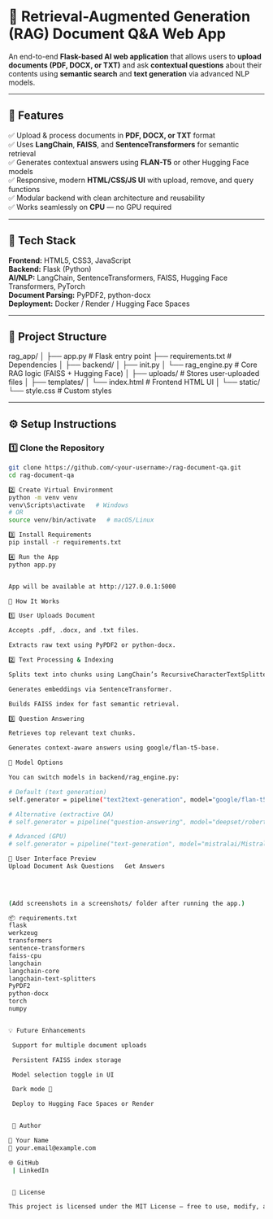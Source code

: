 # 🧠 Retrieval-Augmented Generation (RAG) Document Q&A Web App

An end-to-end **Flask-based AI web application** that allows users to **upload documents (PDF, DOCX, or TXT)** and ask **contextual questions** about their contents using **semantic search** and **text generation** via advanced NLP models.

---

## 🚀 Features

✅ Upload & process documents in **PDF, DOCX, or TXT** format  
✅ Uses **LangChain**, **FAISS**, and **SentenceTransformers** for semantic retrieval  
✅ Generates contextual answers using **FLAN-T5** or other Hugging Face models  
✅ Responsive, modern **HTML/CSS/JS UI** with upload, remove, and query functions  
✅ Modular backend with clean architecture and reusability  
✅ Works seamlessly on **CPU** — no GPU required  

---

## 🧩 Tech Stack

**Frontend:** HTML5, CSS3, JavaScript  
**Backend:** Flask (Python)  
**AI/NLP:** LangChain, SentenceTransformers, FAISS, Hugging Face Transformers, PyTorch  
**Document Parsing:** PyPDF2, python-docx  
**Deployment:** Docker / Render / Hugging Face Spaces  

---

## 📁 Project Structure

rag_app/
│
├── app.py # Flask entry point
├── requirements.txt # Dependencies
│
├── backend/
│ ├── init.py
│ └── rag_engine.py # Core RAG logic (FAISS + Hugging Face)
│
├── uploads/ # Stores user-uploaded files
│
├── templates/
│ └── index.html # Frontend HTML UI
│
└── static/
└── style.css # Custom styles



---

## ⚙️ Setup Instructions

### 1️⃣ Clone the Repository
```bash
git clone https://github.com/<your-username>/rag-document-qa.git
cd rag-document-qa

2️⃣ Create Virtual Environment
python -m venv venv
venv\Scripts\activate   # Windows
# OR
source venv/bin/activate   # macOS/Linux

3️⃣ Install Requirements
pip install -r requirements.txt

4️⃣ Run the App
python app.py


App will be available at http://127.0.0.1:5000

🧠 How It Works

1️⃣ User Uploads Document

Accepts .pdf, .docx, and .txt files.

Extracts raw text using PyPDF2 or python-docx.

2️⃣ Text Processing & Indexing

Splits text into chunks using LangChain’s RecursiveCharacterTextSplitter.

Generates embeddings via SentenceTransformer.

Builds FAISS index for fast semantic retrieval.

3️⃣ Question Answering

Retrieves top relevant text chunks.

Generates context-aware answers using google/flan-t5-base.

🤖 Model Options

You can switch models in backend/rag_engine.py:

# Default (text generation)
self.generator = pipeline("text2text-generation", model="google/flan-t5-base")

# Alternative (extractive QA)
# self.generator = pipeline("question-answering", model="deepset/roberta-base-squad2")

# Advanced (GPU)
# self.generator = pipeline("text-generation", model="mistralai/Mistral-7B-Instruct-v0.2", device_map="auto")

🎨 User Interface Preview
Upload Document	Ask Questions	Get Answers

	
	

(Add screenshots in a screenshots/ folder after running the app.)

📦 requirements.txt
flask
werkzeug
transformers
sentence-transformers
faiss-cpu
langchain
langchain-core
langchain-text-splitters
PyPDF2
python-docx
torch
numpy


💡 Future Enhancements

 Support for multiple document uploads

 Persistent FAISS index storage

 Model selection toggle in UI

 Dark mode 🌙

 Deploy to Hugging Face Spaces or Render


 🧠 Author

👤 Your Name
📧 your.email@example.com

🌐 GitHub
 | LinkedIn


 🪪 License

This project is licensed under the MIT License — free to use, modify, and distribute.